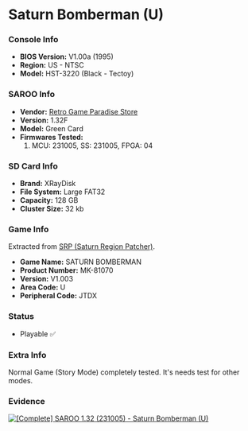 # Saturn Bomberman (U)

### Console Info

- <b>BIOS Version:</b> V1.00a (1995)
- <b>Region:</b> US - NTSC
- <b>Model:</b> HST-3220 (Black - Tectoy)

### SAROO Info

- <b>Vendor:</b> [Retro Game Paradise Store](https://s.click.aliexpress.com/e/_DlCqvfB)
- <b>Version:</b> 1.32F
- <b>Model:</b> Green Card
- <b>Firmwares Tested:</b>
  1. MCU: 231005, SS: 231005, FPGA: 04

### SD Card Info

- <b>Brand:</b> XRayDisk
- <b>File System:</b> Large FAT32
- <b>Capacity:</b> 128 GB
- <b>Cluster Size:</b> 32 kb

### Game Info

Extracted from [SRP (Saturn Region Patcher)](https://segaxtreme.net/resources/saturn-region-patcher.81/download).

- <b>Game Name:</b> SATURN BOMBERMAN
- <b>Product Number:</b> MK-81070
- <b>Version:</b> V1.003
- <b>Area Code:</b> U
- <b>Peripheral Code:</b> JTDX

### Status

- Playable :white_check_mark:

### Extra Info

Normal Game (Story Mode) completely tested. It's needs test for other modes.

### Evidence

[![[Complete] SAROO 1.32 (231005) - Saturn Bomberman (U)](https://img.youtube.com/vi/cBzaoX7G9nQ/0.jpg)](https://www.youtube.com/watch?v=cBzaoX7G9nQ)
